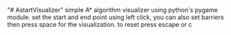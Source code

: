 "# AstartVisualizer" 
simple A* algorithm visualizer using python's pygame module.
set the start and end point using left click, you can also set barriers then press space for the visualization.
to reset press escape or c 
